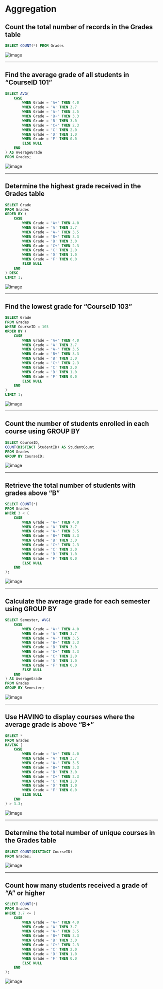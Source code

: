 # Aggregation

## Count the total number of records in the Grades table
```sql
SELECT COUNT(*) FROM Grades
```
![image](https://github.com/user-attachments/assets/725684d0-effe-45c4-8f3d-858c480ed7bb)

---

## Find the average grade of all students in “CourseID 101”
```sql
SELECT AVG(
    CASE 
        WHEN Grade = 'A+' THEN 4.0
        WHEN Grade = 'A' THEN 3.7
        WHEN Grade = 'A-' THEN 3.5
        WHEN Grade = 'B+' THEN 3.3
        WHEN Grade = 'B' THEN 3.0
        WHEN Grade = 'C+' THEN 2.3
        WHEN Grade = 'C' THEN 2.0
        WHEN Grade = 'D' THEN 1.0
        WHEN Grade = 'F' THEN 0.0
        ELSE NULL
    END
) AS AverageGrade
FROM Grades;
```
![image](https://github.com/user-attachments/assets/519f26eb-07f6-40dc-9a9d-2fb34c63ed09)

---

## Determine the highest grade received in the Grades table
```sql
SELECT Grade
FROM Grades
ORDER BY (
    CASE 
        WHEN Grade = 'A+' THEN 4.0
        WHEN Grade = 'A' THEN 3.7
        WHEN Grade = 'A-' THEN 3.5
        WHEN Grade = 'B+' THEN 3.3
        WHEN Grade = 'B' THEN 3.0
        WHEN Grade = 'C+' THEN 2.3
        WHEN Grade = 'C' THEN 2.0
        WHEN Grade = 'D' THEN 1.0
        WHEN Grade = 'F' THEN 0.0
        ELSE NULL
    END
) DESC
LIMIT 1;
```
![image](https://github.com/user-attachments/assets/44e7587f-d6f2-411c-b56e-0ee3e220b889)

---

## Find the lowest grade for “CourseID 103”
```sql
SELECT Grade
FROM Grades
WHERE CourseID = 103
ORDER BY (
    CASE 
        WHEN Grade = 'A+' THEN 4.0
        WHEN Grade = 'A' THEN 3.7
        WHEN Grade = 'A-' THEN 3.5
        WHEN Grade = 'B+' THEN 3.3
        WHEN Grade = 'B' THEN 3.0
        WHEN Grade = 'C+' THEN 2.3
        WHEN Grade = 'C' THEN 2.0
        WHEN Grade = 'D' THEN 1.0
        WHEN Grade = 'F' THEN 0.0
        ELSE NULL
    END
)
LIMIT 1;
```
![image](https://github.com/user-attachments/assets/3091c870-2105-4ab4-86da-f60392f41b9a)

---

## Count the number of students enrolled in each course using GROUP BY
```sql
SELECT CourseID,
COUNT(DISTINCT StudentID) AS StudentCount
FROM Grades
GROUP BY CourseID;
```
![image](https://github.com/user-attachments/assets/05f26394-a6df-416d-a9b3-6694f8872d9f)

---

## Retrieve the total number of students with grades above “B”
```sql
SELECT COUNT(*)
FROM Grades
WHERE 3 < (
    CASE 
        WHEN Grade = 'A+' THEN 4.0
        WHEN Grade = 'A' THEN 3.7
        WHEN Grade = 'A-' THEN 3.5
        WHEN Grade = 'B+' THEN 3.3
        WHEN Grade = 'B' THEN 3.0
        WHEN Grade = 'C+' THEN 2.3
        WHEN Grade = 'C' THEN 2.0
        WHEN Grade = 'D' THEN 1.0
        WHEN Grade = 'F' THEN 0.0
        ELSE NULL
    END
);
```
![image](https://github.com/user-attachments/assets/9973b17e-21ae-40ce-9e0a-5ea0444ca4a0)

---

## Calculate the average grade for each semester using GROUP BY
```sql
SELECT Semester, AVG(
    CASE 
        WHEN Grade = 'A+' THEN 4.0
        WHEN Grade = 'A' THEN 3.7
        WHEN Grade = 'A-' THEN 3.5
        WHEN Grade = 'B+' THEN 3.3
        WHEN Grade = 'B' THEN 3.0
        WHEN Grade = 'C+' THEN 2.3
        WHEN Grade = 'C' THEN 2.0
        WHEN Grade = 'D' THEN 1.0
        WHEN Grade = 'F' THEN 0.0
        ELSE NULL
    END
) AS AverageGrade
FROM Grades
GROUP BY Semester;
```
![image](https://github.com/user-attachments/assets/c4e8f17f-4078-4a5b-b7c6-d109174a8378)

---

## Use HAVING to display courses where the average grade is above “B+”
```sql
SELECT *
FROM Grades
HAVING (
    CASE 
        WHEN Grade = 'A+' THEN 4.0
        WHEN Grade = 'A' THEN 3.7
        WHEN Grade = 'A-' THEN 3.5
        WHEN Grade = 'B+' THEN 3.3
        WHEN Grade = 'B' THEN 3.0
        WHEN Grade = 'C+' THEN 2.3
        WHEN Grade = 'C' THEN 2.0
        WHEN Grade = 'D' THEN 1.0
        WHEN Grade = 'F' THEN 0.0
        ELSE NULL
    END
) > 3.3;
```
![image](https://github.com/user-attachments/assets/600d551d-6ff2-4580-ac5e-a76fca49678f)

---

## Determine the total number of unique courses in the Grades table
```sql
SELECT COUNT(DISTINCT CourseID)
FROM Grades;
```
![image](https://github.com/user-attachments/assets/8ebbf870-bb13-409a-be65-2053035be2db)

---

## Count how many students received a grade of “A” or higher
```sql
SELECT COUNT(*)
FROM Grades
WHERE 3.7 <= (
    CASE 
        WHEN Grade = 'A+' THEN 4.0
        WHEN Grade = 'A' THEN 3.7
        WHEN Grade = 'A-' THEN 3.5
        WHEN Grade = 'B+' THEN 3.3
        WHEN Grade = 'B' THEN 3.0
        WHEN Grade = 'C+' THEN 2.3
        WHEN Grade = 'C' THEN 2.0
        WHEN Grade = 'D' THEN 1.0
        WHEN Grade = 'F' THEN 0.0
        ELSE NULL
    END
);
```
![image](https://github.com/user-attachments/assets/2768fb11-a0be-4942-8429-def6f2b5ede1)
